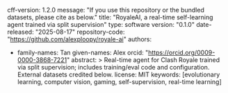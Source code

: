 cff-version: 1.2.0
message: "If you use this repository or the bundled datasets, please cite as below."
title: "RoyaleAI, a real-time self-learning agent trained via split supervision"
type: software
version: "0.1.0"
date-released: "2025-08-17"
repository-code: "https://github.com/alexploopy/royale-ai"
authors:
  - family-names: Tan
    given-names: Alex
    orcid: "https://orcid.org/0009-0000-3868-7221"
abstract: >
  Real-time agent for Clash Royale trained via split supervision; includes
  training/eval code and configuration. External datasets credited below.
license: MIT
keywords: [evolutionary learning, computer vision, gaming, self-supervision, real-time learning]
